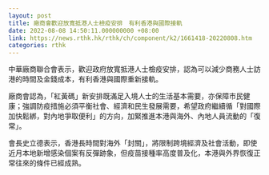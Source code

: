 ```yaml
---
layout: post
title: 廠商會歡迎放寬抵港人士檢疫安排　有利香港與國際接軌
date: 2022-08-08 14:50:11.000000000 +08:00
link: https://news.rthk.hk/rthk/ch/component/k2/1661418-20220808.htm
categories: rthk
---
```


中華廠商聯合會表示，歡迎政府放寬抵港人士檢疫安排，認為可以減少商務人士訪港的時間及金錢成本，有利香港與國際重新接軌。

廠商會認為，「紅黃碼」新安排既滿足入境人士的生活基本需要，亦保障市民健康；強調防疫措施必須平衡社會、經濟和民生發展需要，希望政府繼續循「對國際加快鬆綁，對內地爭取便利」的方向，加緊推進本港與海外、內地人員流動的「復常」。

會長史立德表示，香港長時間對海外「封關」，將限制跨境經濟及社會活動，即使近月本地新增感染個案有反彈跡象，但疫苗接種率高度普及化，本港與外界恢復正常往來的條件已經成熟。
